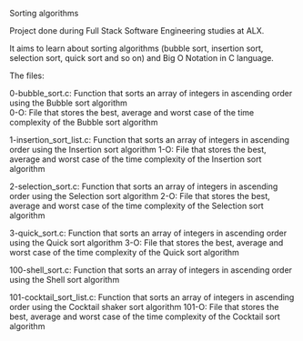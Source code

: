 Sorting algorithms

Project done during Full Stack Software Engineering studies at ALX.

It aims to learn about sorting algorithms (bubble sort, insertion sort, selection sort, quick sort and so on) 
and Big O Notation in C language.

The files:

0-bubble_sort.c: Function that sorts an array of integers in ascending order using the Bubble sort algorithm  
0-O: File that stores the best, average and worst case of the time complexity of the Bubble sort algorithm

1-insertion_sort_list.c: Function that sorts an array of integers in ascending order using the
Insertion sort algorithm
1-O: File that stores the best, average and worst case of the time complexity of the Insertion sort algorithm

2-selection_sort.c: Function that sorts an array of integers in ascending order using the Selection sort algorithm
2-O: File that stores the best, average and worst case of the time complexity of the Selection sort algorithm

3-quick_sort.c: Function that sorts an array of integers in ascending order using the Quick sort algorithm
3-O: File that stores the best, average and worst case of the time complexity of the Quick sort algorithm

100-shell_sort.c: Function that sorts an array of integers in ascending order using the Shell sort algorithm

101-cocktail_sort_list.c: Function that sorts an array of integers in ascending order using the
Cocktail shaker sort algorithm
101-O: File that stores the best, average and worst case of the time complexity of the Cocktail sort algorithm


